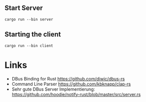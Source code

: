 
## Start Server

    cargo run --bin server

## Starting the client

    cargo run --bin client


# Links
* DBus Binding for Rust https://github.com/diwic/dbus-rs
* Command Line Parser https://github.com/kbknapp/clap-rs
* Sehr gute DBus Server Implementierung: https://github.com/hoodie/notify-rust/blob/master/src/server.rs
